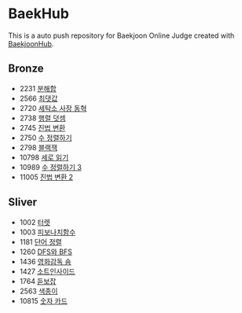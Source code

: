 # BaekHub
This is a auto push repository for Baekjoon Online Judge created with [BaekjoonHub](https://github.com/BaekjoonHub/BaekjoonHub).
## Bronze
* 2231 [분해합](https://github.com/P-C-Space/BaekHub/tree/main/%EB%B0%B1%EC%A4%80/Unrated/2231.%E2%80%85%EB%B6%84%ED%95%B4%ED%95%A9)
* 2566 [최댓값](https://github.com/P-C-Space/BaekHub/tree/main/%EB%B0%B1%EC%A4%80/Unrated/2566.%E2%80%85%EC%B5%9C%EB%8C%93%EA%B0%92)
* 2720 [세탁소 사장 동혁](https://github.com/P-C-Space/BaekHub/tree/main/%EB%B0%B1%EC%A4%80/Unrated/2720.%E2%80%85%EC%84%B8%ED%83%81%EC%86%8C%E2%80%85%EC%82%AC%EC%9E%A5%E2%80%85%EB%8F%99%ED%98%81)
* 2738 [행렬 덧셈](https://github.com/P-C-Space/BaekHub/tree/main/%EB%B0%B1%EC%A4%80/Bronze/2738.%E2%80%85%ED%96%89%EB%A0%AC%E2%80%85%EB%8D%A7%EC%85%88)
* 2745 [진법 변환](https://github.com/P-C-Space/BaekHub/tree/main/%EB%B0%B1%EC%A4%80/Bronze/2745.%E2%80%85%EC%A7%84%EB%B2%95%E2%80%85%EB%B3%80%ED%99%98)
* 2750 [수 정렬하기](https://github.com/P-C-Space/BaekHub/tree/main/%EB%B0%B1%EC%A4%80/Bronze/2750.%E2%80%85%EC%88%98%E2%80%85%EC%A0%95%EB%A0%AC%ED%95%98%EA%B8%B0)
* 2798 [블랙잭](https://github.com/P-C-Space/BaekHub/tree/main/%EB%B0%B1%EC%A4%80/Unrated/2798.%E2%80%85%EB%B8%94%EB%9E%99%EC%9E%AD)
* 10798 [세로 읽기](https://github.com/P-C-Space/BaekHub/tree/main/%EB%B0%B1%EC%A4%80/Unrated/10798.%E2%80%85%EC%84%B8%EB%A1%9C%EC%9D%BD%EA%B8%B0)
* 10989 [수 정렬하기 3](https://github.com/P-C-Space/BaekHub/tree/main/%EB%B0%B1%EC%A4%80/Bronze/10989.%E2%80%85%EC%88%98%E2%80%85%EC%A0%95%EB%A0%AC%ED%95%98%EA%B8%B0%E2%80%853)
* 11005 [진법 변환 2](https://github.com/P-C-Space/BaekHub/tree/main/%EB%B0%B1%EC%A4%80/Bronze/11005.%E2%80%85%EC%A7%84%EB%B2%95%E2%80%85%EB%B3%80%ED%99%98%E2%80%852)
## Sliver
* 1002 [터렛](https://github.com/P-C-Space/BaekHub/tree/main/%EB%B0%B1%EC%A4%80/Silver/1002.%E2%80%85%ED%84%B0%EB%A0%9B)
* 1003 [피보나치함수](https://github.com/P-C-Space/BaekHub/tree/main/%EB%B0%B1%EC%A4%80/Silver/1003.%E2%80%85%ED%94%BC%EB%B3%B4%EB%82%98%EC%B9%98%E2%80%85%ED%95%A8%EC%88%98)
* 1181 [단어 정렬](https://github.com/P-C-Space/BaekHub/tree/main/%EB%B0%B1%EC%A4%80/Silver/1181.%E2%80%85%EB%8B%A8%EC%96%B4%E2%80%85%EC%A0%95%EB%A0%AC)
* 1260 [DFS와 BFS](https://github.com/P-C-Space/BaekHub/tree/main/%EB%B0%B1%EC%A4%80/Silver/1260.%E2%80%85DFS%EC%99%80%E2%80%85BFS)
* 1436 [영화감독 숌](https://github.com/P-C-Space/BaekHub/tree/main/%EB%B0%B1%EC%A4%80/Unrated/1436.%E2%80%85%EC%98%81%ED%99%94%EA%B0%90%EB%8F%85%E2%80%85%EC%88%8C)
* 1427 [소트인사이드](https://github.com/P-C-Space/BaekHub/tree/main/%EB%B0%B1%EC%A4%80/Silver/1427.%E2%80%85%EC%86%8C%ED%8A%B8%EC%9D%B8%EC%82%AC%EC%9D%B4%EB%93%9C)
* 1764 [듣보잡](https://github.com/P-C-Space/BaekHub/tree/main/%EB%B0%B1%EC%A4%80/Silver/1764.%E2%80%85%EB%93%A3%EB%B3%B4%EC%9E%A1)
* 2563 [색종이](https://github.com/P-C-Space/BaekHub/tree/main/%EB%B0%B1%EC%A4%80/Silver/2563.%E2%80%85%EC%83%89%EC%A2%85%EC%9D%B4)
* 10815 [숫자 카드](https://github.com/P-C-Space/BaekHub/tree/main/%EB%B0%B1%EC%A4%80/Silver/10815.%E2%80%85%EC%88%AB%EC%9E%90%E2%80%85%EC%B9%B4%EB%93%9C)

